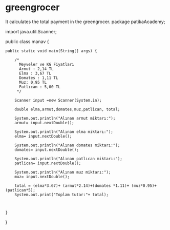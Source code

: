 # greengrocer
It calculates the total  payment in the greengrocer.
package patikaAcademy;

import java.util.Scanner;


public class manav {

	public static void main(String[] args) {
	
		/*
		  Meyveler ve KG Fiyatları 
		  Armut : 2,14 TL 
		  Elma : 3,67 TL
		  Domates : 1,11 TL
		  Muz: 0,95 TL 
		  Patlıcan : 5,00 TL
		 */
		
		Scanner input =new Scanner(System.in);

		double elma,armut,domates,muz,patlican, total;
		 
		System.out.println("Alınan armut miktarı:");
		armut= input.nextDouble();
		
		System.out.println("Alınan elma miktarı:");
		elma= input.nextDouble();
		
		System.out.println("Alınan domates miktarı:");
		domates= input.nextDouble();
		
		System.out.println("Alınan patlıcan miktarı:");
		patlican= input.nextDouble();
		
		System.out.println("Alınan muz miktarı:");
		muz= input.nextDouble();
		
		total = (elma*3.67)+ (armut*2.14)+(domates *1.11)+ (muz*0.95)+(patlican*5);
		System.out.print("Toplam tutar:"+ total);
		
	
		
	}

}
